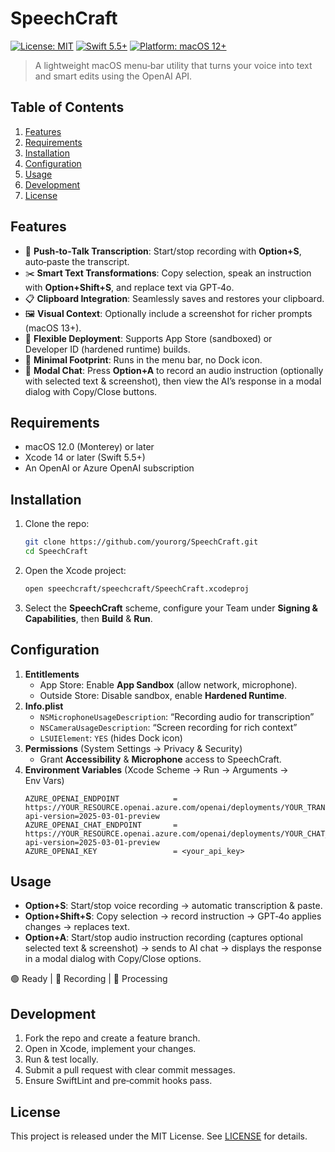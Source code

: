 # SpeechCraft

[![License: MIT](https://img.shields.io/badge/License-MIT-blue.svg)](LICENSE) [![Swift 5.5+](https://img.shields.io/badge/Swift-5.5%2B-orange.svg)](https://swift.org) [![Platform: macOS 12+](https://img.shields.io/badge/macOS-12%2B-lightgrey.svg)](https://www.apple.com/macos)

> A lightweight macOS menu‑bar utility that turns your voice into text and smart edits using the OpenAI API.

## Table of Contents
1. [Features](#features)
2. [Requirements](#requirements)
3. [Installation](#installation)
4. [Configuration](#configuration)
5. [Usage](#usage)
6. [Development](#development)
7. [License](#license)

## Features
- 🎤 **Push‑to‑Talk Transcription**: Start/stop recording with **Option+S**, auto‑paste the transcript.
- ✂️ **Smart Text Transformations**: Copy selection, speak an instruction with **Option+Shift+S**, and replace text via GPT‑4o.
- 📋 **Clipboard Integration**: Seamlessly saves and restores your clipboard.
- 🖼️ **Visual Context**: Optionally include a screenshot for richer prompts (macOS 13+).
- 🔐 **Flexible Deployment**: Supports App Store (sandboxed) or Developer ID (hardened runtime) builds.
- 🚀 **Minimal Footprint**: Runs in the menu bar, no Dock icon.
- 💬 **Modal Chat**: Press **Option+A** to record an audio instruction (optionally with selected text & screenshot), then view the AI’s response in a modal dialog with Copy/Close buttons.

## Requirements
- macOS 12.0 (Monterey) or later
- Xcode 14 or later (Swift 5.5+)
- An OpenAI or Azure OpenAI subscription

## Installation
1. Clone the repo:
   ```bash
   git clone https://github.com/yourorg/SpeechCraft.git
   cd SpeechCraft
   ```
2. Open the Xcode project:
   ```bash
   open speechcraft/speechcraft/SpeechCraft.xcodeproj
   ```
3. Select the **SpeechCraft** scheme, configure your Team under **Signing & Capabilities**, then **Build** & **Run**.

## Configuration
1. **Entitlements**
   - App Store: Enable **App Sandbox** (allow network, microphone).
   - Outside Store: Disable sandbox, enable **Hardened Runtime**.
2. **Info.plist**
   - `NSMicrophoneUsageDescription`: “Recording audio for transcription”
   - `NSCameraUsageDescription`: “Screen recording for rich context”
   - `LSUIElement`: `YES` (hides Dock icon)
3. **Permissions** (System Settings → Privacy & Security)
   - Grant **Accessibility** & **Microphone** access to SpeechCraft.
4. **Environment Variables** (Xcode Scheme → Run → Arguments → Env Vars)
   ```text
   AZURE_OPENAI_ENDPOINT            = https://YOUR_RESOURCE.openai.azure.com/openai/deployments/YOUR_TRANSCRIBE_DEPLOYMENT/audio/transcriptions?api-version=2025-03-01-preview
   AZURE_OPENAI_CHAT_ENDPOINT       = https://YOUR_RESOURCE.openai.azure.com/openai/deployments/YOUR_CHAT_DEPLOYMENT/chat/completions?api-version=2025-03-01-preview
   AZURE_OPENAI_KEY                 = <your_api_key>
   ```

## Usage
- **Option+S**: Start/stop voice recording → automatic transcription & paste.
- **Option+Shift+S**: Copy selection → record instruction → GPT‑4o applies changes → replaces text.
- **Option+A**: Start/stop audio instruction recording (captures optional selected text & screenshot) → sends to AI chat → displays the response in a modal dialog with Copy/Close options.

🟢 Ready | 🔴 Recording | 🔵 Processing

## Development
1. Fork the repo and create a feature branch.
2. Open in Xcode, implement your changes.
3. Run & test locally.
4. Submit a pull request with clear commit messages.
5. Ensure SwiftLint and pre‑commit hooks pass.

## License
This project is released under the MIT License. See [LICENSE](LICENSE) for details.